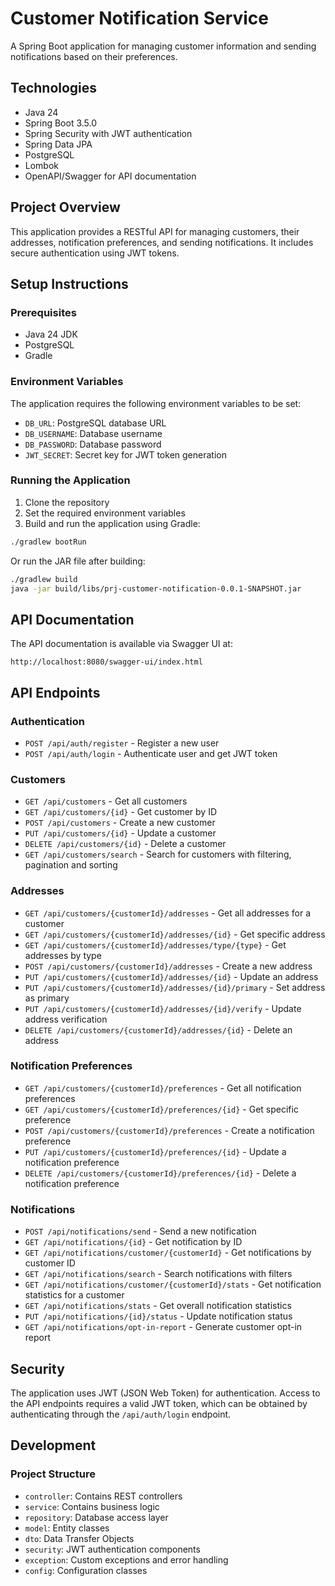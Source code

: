 # Customer Notification Service

A Spring Boot application for managing customer information and sending notifications based on their preferences.

## Technologies

- Java 24
- Spring Boot 3.5.0
- Spring Security with JWT authentication
- Spring Data JPA
- PostgreSQL
- Lombok
- OpenAPI/Swagger for API documentation

## Project Overview

This application provides a RESTful API for managing customers, their addresses, notification preferences, and sending notifications. It includes secure authentication using JWT tokens.

## Setup Instructions

### Prerequisites

- Java 24 JDK
- PostgreSQL
- Gradle

### Environment Variables

The application requires the following environment variables to be set:

- `DB_URL`: PostgreSQL database URL
- `DB_USERNAME`: Database username
- `DB_PASSWORD`: Database password
- `JWT_SECRET`: Secret key for JWT token generation

### Running the Application

1. Clone the repository
2. Set the required environment variables
3. Build and run the application using Gradle:

```bash
./gradlew bootRun
```

Or run the JAR file after building:

```bash
./gradlew build
java -jar build/libs/prj-customer-notification-0.0.1-SNAPSHOT.jar
```

## API Documentation

The API documentation is available via Swagger UI at:

```
http://localhost:8080/swagger-ui/index.html
```

## API Endpoints

### Authentication

- `POST /api/auth/register` - Register a new user
- `POST /api/auth/login` - Authenticate user and get JWT token

### Customers

- `GET /api/customers` - Get all customers
- `GET /api/customers/{id}` - Get customer by ID
- `POST /api/customers` - Create a new customer
- `PUT /api/customers/{id}` - Update a customer
- `DELETE /api/customers/{id}` - Delete a customer
- `GET /api/customers/search` - Search for customers with filtering, pagination and sorting

### Addresses

- `GET /api/customers/{customerId}/addresses` - Get all addresses for a customer
- `GET /api/customers/{customerId}/addresses/{id}` - Get specific address
- `GET /api/customers/{customerId}/addresses/type/{type}` - Get addresses by type
- `POST /api/customers/{customerId}/addresses` - Create a new address
- `PUT /api/customers/{customerId}/addresses/{id}` - Update an address
- `PUT /api/customers/{customerId}/addresses/{id}/primary` - Set address as primary
- `PUT /api/customers/{customerId}/addresses/{id}/verify` - Update address verification
- `DELETE /api/customers/{customerId}/addresses/{id}` - Delete an address

### Notification Preferences

- `GET /api/customers/{customerId}/preferences` - Get all notification preferences
- `GET /api/customers/{customerId}/preferences/{id}` - Get specific preference
- `POST /api/customers/{customerId}/preferences` - Create a notification preference
- `PUT /api/customers/{customerId}/preferences/{id}` - Update a notification preference
- `DELETE /api/customers/{customerId}/preferences/{id}` - Delete a notification preference

### Notifications

- `POST /api/notifications/send` - Send a new notification
- `GET /api/notifications/{id}` - Get notification by ID
- `GET /api/notifications/customer/{customerId}` - Get notifications by customer ID
- `GET /api/notifications/search` - Search notifications with filters
- `GET /api/notifications/customer/{customerId}/stats` - Get notification statistics for a customer
- `GET /api/notifications/stats` - Get overall notification statistics
- `PUT /api/notifications/{id}/status` - Update notification status
- `GET /api/notifications/opt-in-report` - Generate customer opt-in report

## Security

The application uses JWT (JSON Web Token) for authentication. Access to the API endpoints requires a valid JWT token, which can be obtained by authenticating through the `/api/auth/login` endpoint.

## Development

### Project Structure

- `controller`: Contains REST controllers
- `service`: Contains business logic
- `repository`: Database access layer
- `model`: Entity classes
- `dto`: Data Transfer Objects
- `security`: JWT authentication components
- `exception`: Custom exceptions and error handling
- `config`: Configuration classes
